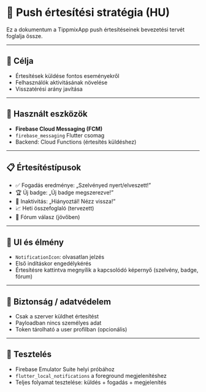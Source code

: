 # 🔔 Push értesítési stratégia (HU)

Ez a dokumentum a TippmixApp push értesítéseinek bevezetési tervét foglalja össze.

---

## 🎯 Célja

* Értesítések küldése fontos eseményekről
* Felhasználók aktivitásának növelése
* Visszatérési arány javítása

---

## 🔧 Használt eszközök

* **Firebase Cloud Messaging (FCM)**
* `firebase_messaging` Flutter csomag
* Backend: Cloud Functions (értesítés küldéshez)

---

## 📋 Értesítéstípusok

* ✅ Fogadás eredménye: „Szelvényed nyert/elveszett!”
* 🏆 Új badge: „Új badge megszerezve!”
* 🔔 Inaktivitás: „Hiányoztál! Nézz vissza!”
* 📈 Heti összefoglaló (tervezett)
* 💬 Fórum válasz (jövőben)

---

## 📱 UI és élmény

* `NotificationIcon`: olvasatlan jelzés
* Első indításkor engedélykérés
* Értesítésre kattintva megnyílik a kapcsolódó képernyő (szelvény, badge, fórum)

---

## 🔐 Biztonság / adatvédelem

* Csak a szerver küldhet értesítést
* Payloadban nincs személyes adat
* Token tárolható a user profilban (opcionális)

---

## 🧪 Tesztelés

* Firebase Emulator Suite helyi próbához
* `flutter_local_notifications` a foreground megjelenítéshez
* Teljes folyamat tesztelése: küldés + fogadás + megjelenítés
